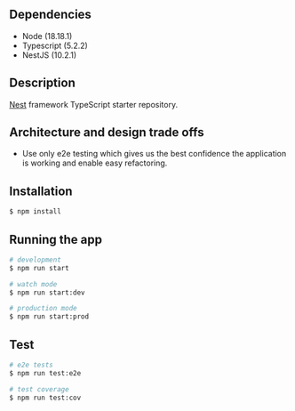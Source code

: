 ## Dependencies

* Node (18.18.1)
* Typescript (5.2.2)
* NestJS (10.2.1)

## Description

[Nest](https://github.com/nestjs/nest) framework TypeScript starter repository.

## Architecture and design trade offs

* Use only e2e testing which gives us the best confidence the application is working and enable easy refactoring.

## Installation

```bash
$ npm install
```

## Running the app

```bash
# development
$ npm run start

# watch mode
$ npm run start:dev

# production mode
$ npm run start:prod
```

## Test

```bash
# e2e tests
$ npm run test:e2e

# test coverage
$ npm run test:cov
```
